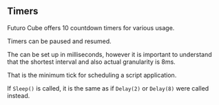## Timers

Futuro Cube offers 10 countdown timers for various usage.

Timers can be paused and resumed.

The can be set up in milliseconds, however it is important to understand that the shortest interval and also actual granularity is 8ms.

That is the minimum tick for scheduling a script application.

If `Sleep()` is called, it is the same as if `Delay(2)` or `Delay(8)` were called instead.
